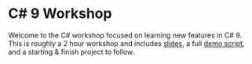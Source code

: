 # C# 9 Workshop

Welcome to the C# workshop focused on learning new features in C# 9. This is roughly a 2 hour workshop and includes [slides](WhatsNewInCSharp.pptx), a full [demo script](DemoScript.md), and a starting & finish project to follow.


